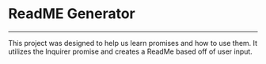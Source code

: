# ReadME Generator

----
This project was designed to help us learn promises and how to use them. 
It utilizes the Inquirer promise and creates a ReadMe based off of user input.
